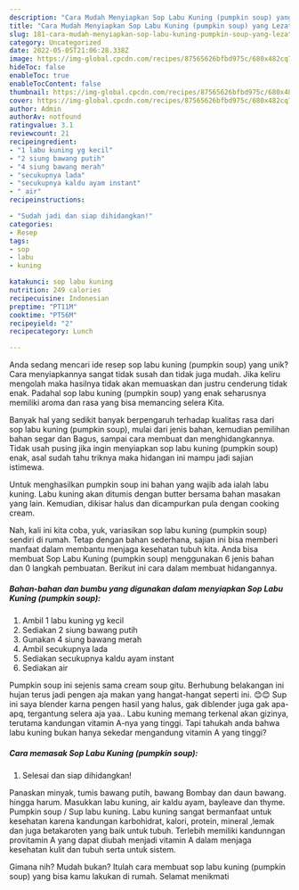 ```yaml
---
description: "Cara Mudah Menyiapkan Sop Labu Kuning (pumpkin soup) yang Lezat"
title: "Cara Mudah Menyiapkan Sop Labu Kuning (pumpkin soup) yang Lezat"
slug: 181-cara-mudah-menyiapkan-sop-labu-kuning-pumpkin-soup-yang-lezat
category: Uncategorized
date: 2022-05-05T21:06:28.338Z
image: https://img-global.cpcdn.com/recipes/87565626bfbd975c/680x482cq70/sop-labu-kuning-pumpkin-soup-foto-resep-utama.jpg
hideToc: false
enableToc: true
enableTocContent: false
thumbnail: https://img-global.cpcdn.com/recipes/87565626bfbd975c/680x482cq70/sop-labu-kuning-pumpkin-soup-foto-resep-utama.jpg
cover: https://img-global.cpcdn.com/recipes/87565626bfbd975c/680x482cq70/sop-labu-kuning-pumpkin-soup-foto-resep-utama.jpg
author: Admin
authorAv: notfound
ratingvalue: 3.1
reviewcount: 21
recipeingredient:
- "1 labu kuning yg kecil"
- "2 siung bawang putih"
- "4 siung bawang merah"
- "secukupnya lada"
- "secukupnya kaldu ayam instant"
- " air"
recipeinstructions:

- "Sudah jadi dan siap dihidangkan!"
categories:
- Resep
tags:
- sop
- labu
- kuning

katakunci: sop labu kuning 
nutrition: 249 calories
recipecuisine: Indonesian
preptime: "PT11M"
cooktime: "PT56M"
recipeyield: "2"
recipecategory: Lunch

---
```





Anda sedang mencari ide resep sop labu kuning (pumpkin soup) yang unik? Cara menyiapkannya sangat tidak susah dan tidak juga mudah. Jika keliru mengolah maka hasilnya tidak akan memuaskan dan justru cenderung tidak enak. Padahal sop labu kuning (pumpkin soup) yang enak seharusnya memiliki aroma dan rasa yang bisa memancing selera Kita.





Banyak hal yang sedikit banyak berpengaruh terhadap kualitas rasa dari sop labu kuning (pumpkin soup), mulai dari jenis bahan, kemudian pemilihan bahan segar dan Bagus, sampai cara membuat dan menghidangkannya. Tidak usah pusing jika ingin menyiapkan sop labu kuning (pumpkin soup) enak,      asal sudah tahu triknya maka hidangan ini mampu jadi sajian istimewa.














Untuk menghasilkan pumpkin soup ini bahan yang wajib ada ialah labu kuning. Labu kuning akan ditumis dengan butter bersama bahan masakan yang lain. Kemudian, dikisar halus dan dicampurkan pula dengan cooking cream.






Nah, kali ini kita coba, yuk, variasikan sop labu kuning (pumpkin soup) sendiri di rumah. Tetap dengan bahan sederhana, sajian ini bisa memberi manfaat dalam membantu menjaga kesehatan tubuh kita. Anda bisa membuat Sop Labu Kuning (pumpkin soup) menggunakan 6 jenis bahan dan 0 langkah pembuatan. Berikut ini cara dalam membuat hidangannya.

<!--inarticleads1-->

##### Bahan-bahan dan bumbu yang digunakan dalam menyiapkan Sop Labu Kuning (pumpkin soup):

1. Ambil 1 labu kuning yg kecil
1. Sediakan 2 siung bawang putih
1. Gunakan 4 siung bawang merah
1. Ambil secukupnya lada
1. Sediakan secukupnya kaldu ayam instant
1. Sediakan  air


Pumpkin soup ini sejenis sama cream soup gitu. Berhubung belakangan ini hujan terus jadi pengen aja makan yang hangat-hangat seperti ini. 😊😊 Sup ini saya blender karna pengen hasil yang halus, gak diblender juga gak apa-apq, tergantung selera aja yaa.. Labu kuning memang terkenal akan gizinya, terutama kandungan vitamin A-nya yang tinggi. Tapi tahukah anda bahwa labu kuning bukan hanya sekedar mengandung vitamin A yang tinggi? 

<!--inarticleads2-->

##### Cara memasak Sop Labu Kuning (pumpkin soup):


1. Selesai dan siap dihidangkan!

Panaskan minyak, tumis bawang putih, bawang Bombay dan daun bawang. hingga harum. Masukkan labu kuning, air kaldu ayam, bayleave dan thyme. Pumpkin soup / Sup labu kuning. Labu kuning sangat bermanfaat untuk kesehatan karena kandungan karbohidrat, kalori, protein, mineral ,lemak dan juga betakaroten yang baik untuk tubuh. Terlebih memiliki kandunngan provitamin A yang dapat diubah menjadi vitamin A dalam menjaga kesehatan kulit dan tubuh serta untuk sistem. 

Gimana nih? Mudah bukan? Itulah cara membuat sop labu kuning (pumpkin soup) yang bisa kamu lakukan di rumah. Selamat menikmati
